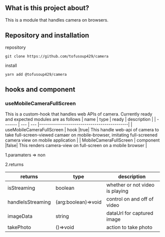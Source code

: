 ## What is this project about?
This is a module that handles camera on browsers. 
## Repository and installation 
repository
```
git clone https://github.com/tofusoup429/camera
```
install
```
yarn add @tofusoup429/camera
```

## hooks and component
### useMobileCameraFullScreen
This is a custom-hook that handles web APIs of camera. Currently ready and expected modules are as follows 
| name | type  | ready  | description  |
| ------- | --- | --- |---------------------------------------------|
| useMobileCameraFullScreen | hook |true| This handle web-api of camera to take full-screen-viewed camaer on mobile-browser, imitating full-screened camera view on mobile application |
| MobileCameraFullScreen | component |false| This renders camera-view on full-screen on a mobile browser |

1.paramaters => non

2.returns 

| returns | type  | description  |
| ------- | --- | --- |
| isStreaming | boolean | whether or not video is playing |
| handleIsStreaming | (arg:boolean)=>void | control on and off of video |
| imageData | string | dataUrl for captured image |
| takePhoto | ()=>void | action to take photo |

